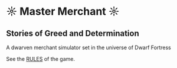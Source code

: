 # ☼ Master Merchant ☼
## Stories of Greed and Determination

A dwarven merchant simulator set in the universe of Dwarf Fortress

See the [RULES](RULES.md) of the game.
